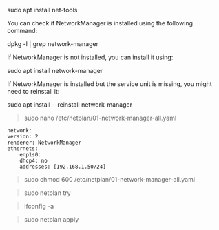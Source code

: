 

sudo apt install net-tools


You can check if NetworkManager is installed using the following command:

dpkg -l | grep network-manager

If NetworkManager is not installed, you can install it using:

sudo apt install network-manager

If NetworkManager is installed but the service unit is missing, you might need to reinstall it:

sudo apt install --reinstall network-manager



> sudo nano /etc/netplan/01-network-manager-all.yaml

    network:
    version: 2
    renderer: NetworkManager
    ethernets:
        enp1s0:
        dhcp4: no
        addresses: [192.168.1.50/24]

>sudo chmod 600 /etc/netplan/01-network-manager-all.yaml

> sudo netplan try

> ifconfig -a

> sudo netplan apply